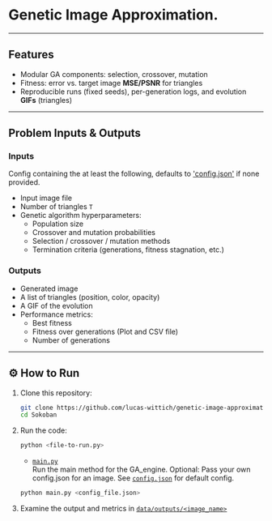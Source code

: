 # Genetic Image Approximation.
---

## Features
- Modular GA components: selection, crossover, mutation
- Fitness: error vs. target image **MSE/PSNR** for triangles
- Reproducible runs (fixed seeds), per-generation logs, and evolution **GIFs** (triangles)

---
## Problem Inputs & Outputs

### Inputs
Config containing the at least the following, defaults to ['config.json'](configs/config.json) if none provided.
- Input image file
- Number of triangles `T`
- Genetic algorithm hyperparameters:
  - Population size
  - Crossover and mutation probabilities
  - Selection / crossover / mutation methods
  - Termination criteria (generations, fitness stagnation, etc.)

### Outputs
- Generated image
- A list of triangles (position, color, opacity)
- A GIF of the evolution
- Performance metrics:
  - Best fitness
  - Fitness over generations (Plot and CSV file)
  - Number of generations

---

## ⚙️ How to Run


1. Clone this repository:
   ```sh
   git clone https://github.com/lucas-wittich/genetic-image-approximation
   cd Sokoban
   ```

2. Run the code:

   ```sh
   python <file-to-run.py>
   ```

   - [`main.py`](src/main.py)  
   Run the main method for the GA_engine.
   Optional: Pass your own config.json for an image. See [`config.json`](configs/config.json) for default config.
   ```sh
   python main.py <config_file.json> 
   ```

3. Examine the output and metrics in [`data/outputs/<image_name>`](data/outputs)